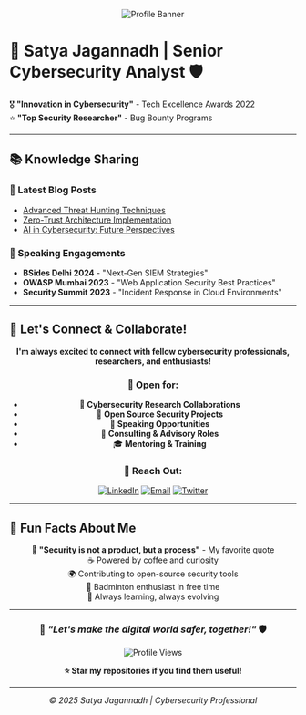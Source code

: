<div align="center">

![Profile Banner](profile-banner.jpg)

</div>

# 🎯 Satya Jagannadh | Senior Cybersecurity Analyst 🛡️
🎖️ **"Innovation in Cybersecurity"** - Tech Excellence Awards 2022  
⭐ **"Top Security Researcher"** - Bug Bounty Programs  

---

## 📚 Knowledge Sharing

### 📝 Latest Blog Posts
- [Advanced Threat Hunting Techniques](https://example.com/blog1)
- [Zero-Trust Architecture Implementation](https://example.com/blog2)
- [AI in Cybersecurity: Future Perspectives](https://example.com/blog3)

### 🎤 Speaking Engagements
- **BSides Delhi 2024** - "Next-Gen SIEM Strategies"
- **OWASP Mumbai 2023** - "Web Application Security Best Practices"
- **Security Summit 2023** - "Incident Response in Cloud Environments"

---

## 🤝 Let's Connect & Collaborate!

<div align="center">

**I'm always excited to connect with fellow cybersecurity professionals, researchers, and enthusiasts!**

### 💬 Open for:
- 🤖 **Cybersecurity Research Collaborations**
- 🎯 **Open Source Security Projects**
- 🎤 **Speaking Opportunities**
- 🏢 **Consulting & Advisory Roles**
- 🎓 **Mentoring & Training**

### 📱 Reach Out:
[![LinkedIn](https://img.shields.io/badge/LinkedIn-Connect-0077B5?style=for-the-badge&logo=linkedin)](https://www.linkedin.com/in/satyadvv/)
[![Email](https://img.shields.io/badge/Email-Contact-D14836?style=for-the-badge&logo=gmail)](mailto:demo.cybertesting@gmail.com)
[![Twitter](https://img.shields.io/badge/Twitter-Follow-1DA1F2?style=for-the-badge&logo=twitter)](https://twitter.com/cronycybersec)

</div>

---

## 🎨 Fun Facts About Me

<div align="center">

🌟 **"Security is not a product, but a process"** - My favorite quote  
☕ Powered by coffee and curiosity  
🌍 Contributing to open-source security tools  
🏸 Badminton enthusiast in free time  
📖 Always learning, always evolving  

</div>

---

<div align="center">

### 🚀 *"Let's make the digital world safer, together!"* 🛡️

![Profile Views](https://komarev.com/ghpvc/?username=Satya-dvv&color=brightgreen&style=for-the-badge)

**⭐ Star my repositories if you find them useful!**

---

*© 2025 Satya Jagannadh | Cybersecurity Professional*

</div>
